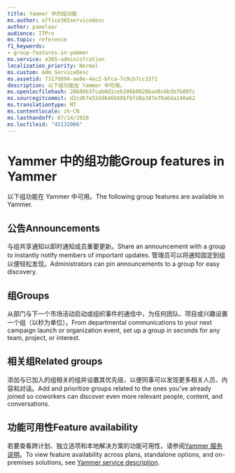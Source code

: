 ```yaml
---
title: Yammer 中的组功能
ms.author: office365servicedesc
author: pamelaar
audience: ITPro
ms.topic: reference
f1_keywords:
- group-features-in-yammer
ms.service: o365-administration
localization_priority: Normal
ms.custom: Adm_ServiceDesc
ms.assetid: 7317d894-ae8e-4ec2-bfca-7c9cb7cc32f1
description: 以下组功能在 Yammer 中可用。
ms.openlocfilehash: 28600b37cab0d1ceb106b0628bad8c6b3b7b097c
ms.sourcegitcommit: d2cd67e52dd646b68bfbfd8a387e70a6da140a62
ms.translationtype: MT
ms.contentlocale: zh-CN
ms.lasthandoff: 07/14/2020
ms.locfileid: "45132066"
---
```

# <a name="group-features-in-yammer"></a><span data-ttu-id="8dc68-103">Yammer 中的组功能</span><span class="sxs-lookup"><span data-stu-id="8dc68-103">Group features in Yammer</span></span>

<span data-ttu-id="8dc68-104">以下组功能在 Yammer 中可用。</span><span class="sxs-lookup"><span data-stu-id="8dc68-104">The following group features are available in Yammer.</span></span>
  
## <a name="announcements"></a><span data-ttu-id="8dc68-105">公告</span><span class="sxs-lookup"><span data-stu-id="8dc68-105">Announcements</span></span>

<span data-ttu-id="8dc68-106">与组共享通知以即时通知成员重要更新。</span><span class="sxs-lookup"><span data-stu-id="8dc68-106">Share an announcement with a group to instantly notify members of important updates.</span></span> <span data-ttu-id="8dc68-107">管理员可以将通知固定到组以便轻松发现。</span><span class="sxs-lookup"><span data-stu-id="8dc68-107">Administrators can pin announcements to a group for easy discovery.</span></span>
  
## <a name="groups"></a><span data-ttu-id="8dc68-108">组</span><span class="sxs-lookup"><span data-stu-id="8dc68-108">Groups</span></span>

<span data-ttu-id="8dc68-109">从部门与下一个市场活动启动或组织事件的通信中，为任何团队、项目或兴趣设置一个组（以秒为单位）。</span><span class="sxs-lookup"><span data-stu-id="8dc68-109">From departmental communications to your next campaign launch or organization event, set up a group in seconds for any team, project, or interest.</span></span>
  
## <a name="related-groups"></a><span data-ttu-id="8dc68-110">相关组</span><span class="sxs-lookup"><span data-stu-id="8dc68-110">Related groups</span></span>

<span data-ttu-id="8dc68-111">添加与已加入的组相关的组并设置其优先级，以便同事可以发现更多相关人员、内容和对话。</span><span class="sxs-lookup"><span data-stu-id="8dc68-111">Add and prioritize groups related to the ones you've already joined so coworkers can discover even more relevant people, content, and conversations.</span></span>
  
## <a name="feature-availability"></a><span data-ttu-id="8dc68-112">功能可用性</span><span class="sxs-lookup"><span data-stu-id="8dc68-112">Feature availability</span></span>

<span data-ttu-id="8dc68-113">若要查看跨计划、独立选项和本地解决方案的功能可用性，请参阅[Yammer 服务说明](yammer-service-description.md)。</span><span class="sxs-lookup"><span data-stu-id="8dc68-113">To view feature availability across plans, standalone options, and on-premises solutions, see [Yammer service description](yammer-service-description.md).</span></span>
  